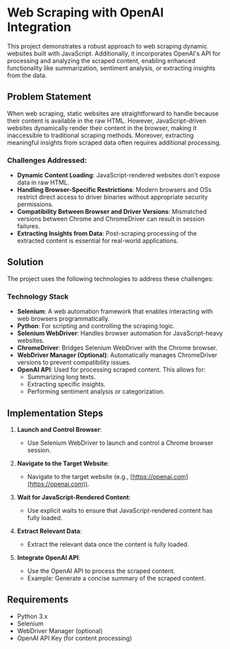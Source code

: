# Web Scraping with OpenAI Integration

This project demonstrates a robust approach to web scraping dynamic websites built with JavaScript. Additionally, it incorporates OpenAI's API for processing and analyzing the scraped content, enabling enhanced functionality like summarization, sentiment analysis, or extracting insights from the data.

## Problem Statement

When web scraping, static websites are straightforward to handle because their content is available in the raw HTML. However, JavaScript-driven websites dynamically render their content in the browser, making it inaccessible to traditional scraping methods. Moreover, extracting meaningful insights from scraped data often requires additional processing.

### Challenges Addressed:
- **Dynamic Content Loading**: JavaScript-rendered websites don't expose data in raw HTML.
- **Handling Browser-Specific Restrictions**: Modern browsers and OSs restrict direct access to driver binaries without appropriate security permissions.
- **Compatibility Between Browser and Driver Versions**: Mismatched versions between Chrome and ChromeDriver can result in session failures.
- **Extracting Insights from Data**: Post-scraping processing of the extracted content is essential for real-world applications.

## Solution

The project uses the following technologies to address these challenges:

### Technology Stack
- **Selenium**: A web automation framework that enables interacting with web browsers programmatically.
- **Python**: For scripting and controlling the scraping logic.
- **Selenium WebDriver**: Handles browser automation for JavaScript-heavy websites.
- **ChromeDriver**: Bridges Selenium WebDriver with the Chrome browser.
- **WebDriver Manager (Optional)**: Automatically manages ChromeDriver versions to prevent compatibility issues.
- **OpenAI API**: Used for processing scraped content. This allows for:
  - Summarizing long texts.
  - Extracting specific insights.
  - Performing sentiment analysis or categorization.

## Implementation Steps

1. **Launch and Control Browser**:
   - Use Selenium WebDriver to launch and control a Chrome browser session.
   
2. **Navigate to the Target Website**:
   - Navigate to the target website (e.g., [https://openai.com](https://openai.com)).

3. **Wait for JavaScript-Rendered Content**:
   - Use explicit waits to ensure that JavaScript-rendered content has fully loaded.

4. **Extract Relevant Data**:
   - Extract the relevant data once the content is fully loaded.

5. **Integrate OpenAI API**:
   - Use the OpenAI API to process the scraped content.
   - Example: Generate a concise summary of the scraped content.

## Requirements

- Python 3.x
- Selenium
- WebDriver Manager (optional)
- OpenAI API Key (for content processing)

